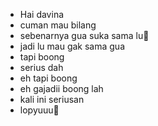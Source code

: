 -  Hai davina
-  cuman mau bilang
-  sebenarnya gua suka sama lu🙈
-  jadi lu mau gak sama gua
-  tapi boong
-  serius dah
-  eh tapi boong
-  eh gajadii boong lah
-  kali ini seriusan
-  lopyuuu🤗
<!---
raditt1/raditt1 is a ✨ special ✨ repository because its `README.md` (this file) appears on your GitHub profile.
You can click the Preview link to take a look at your changes.
--->
